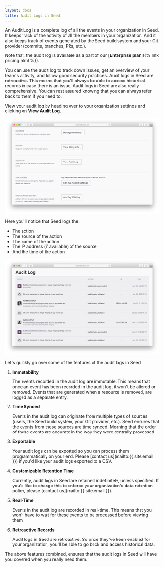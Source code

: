 ```yaml
---
layout: docs
title: Audit Logs in Seed
---
```


An Audit Log is a complete log of all the events in your organization in Seed. It keeps track of the activity of all the members in your organization. And it also keeps track of events generated by the Seed build system and your Git provider (commits, branches, PRs, etc.).

Note that, the audit log is available as a part of our [**Enterprise plan**]({% link pricing.html %}). 

You can use the audit log to track down issues, get an overview of your team's activity, and follow good security practices. Audit logs in Seed are retroactive. This means that you'll always be able to access historical records in case there is an issue. Audit logs in Seed are also really comprehensive. You can rest assured knowing that you can always refer back to them if you need to.

View your audit log by heading over to your organization settings and clicking on **View Audit Log**.

![Click Audit Log in organization settings](/assets/docs/audits-log-in-seed/click-audit-log-in-organization-settings.png)

Here you'll notice that Seed logs the:

- The action
- The source of the action
- The name of the action
- The IP address (if available) of the source
- And the time of the action

![Viewing the Audit Log](/assets/docs/audits-log-in-seed/viewing-the-audit-log.png)

Let's quickly go over some of the features of the audit logs in Seed.

1. **Immutability**

   The events recorded in the audit log are immutable. This means that once an event has been recorded in the audit log, it won't be altered or removed. Events that are generated when a resource is removed, are logged as a separate entry. 

2. **Time Synced**

   Events in the audit log can originate from multiple types of sources (users, the Seed build system, your Git provider, etc.). Seed ensures that the events from these sources are time synced. Meaning that the order of these events are accurate in the way they were centrally processed.

3. **Exportable**

   Your audit logs can be exported so you can process them programmatically on your end. Please [contact us](mailto:{{ site.email }}) if you'd like your audit logs exported to a CSV. 

4. **Customizable Retention Time**

   Currently, audit logs in Seed are retained indefinitely, unless specified. If you'd like to change this to enforce your organization's data retention policy, please [contact us](mailto:{{ site.email }}).

5. **Real-Time**

   Events in the audit log are recorded in real-time. This means that you won't have to wait for these events to be processed before viewing them.

6. **Retroactive Records**

   Audit logs in Seed are retroactive. So once they've been enabled for your organization, you'll be able to go back and access historical data.

The above features combined, ensures that the audit logs in Seed will have you covered when you really need them.

